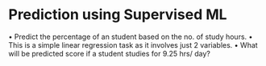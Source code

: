 # Prediction using Supervised ML
• Predict the percentage of an student based on the no. of study hours.
• This is a simple linear regression task as it involves just 2 variables.
• What will be predicted score if a student studies for 9.25 hrs/ day?
